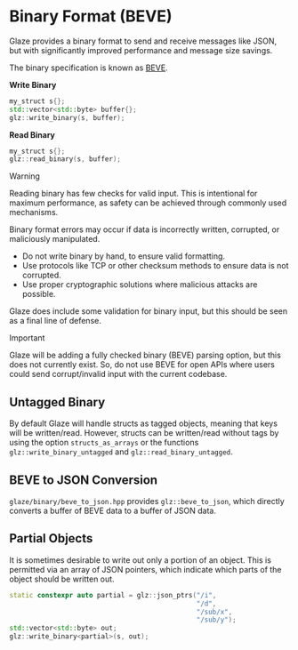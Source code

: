 # Binary Format (BEVE)

Glaze provides a binary format to send and receive messages like JSON, but with significantly improved performance and message size savings.

The binary specification is known as [BEVE](https://github.com/beve-org/beve).

**Write Binary**

```c++
my_struct s{};
std::vector<std::byte> buffer{};
glz::write_binary(s, buffer);
```

**Read Binary**

```c++
my_struct s{};
glz::read_binary(s, buffer);
```

> [!WARNING]
>
> Reading binary has few checks for valid input. This is intentional for maximum performance, as safety can be achieved through commonly used mechanisms.
>
>  Binary format errors may occur if data is incorrectly written, corrupted, or maliciously manipulated.
>
> - Do not write binary by hand, to ensure valid formatting.
> - Use protocols like TCP or other checksum methods to ensure data is not corrupted.
> - Use proper cryptographic solutions where malicious attacks are possible.
>
> Glaze does include some validation for binary input, but this should be seen as a final line of defense.

> [!IMPORTANT]
>
> Glaze will be adding a fully checked binary (BEVE) parsing option, but this does not currently exist. So, do not use BEVE for open APIs where users could send corrupt/invalid input with the current codebase.

## Untagged Binary

By default Glaze will handle structs as tagged objects, meaning that keys will be written/read. However, structs can be written/read without tags by using the option `structs_as_arrays` or the functions `glz::write_binary_untagged` and `glz::read_binary_untagged`.

## BEVE to JSON Conversion

`glaze/binary/beve_to_json.hpp` provides `glz::beve_to_json`, which directly converts a buffer of BEVE data to a buffer of JSON data.

## Partial Objects

It is sometimes desirable to write out only a portion of an object. This is permitted via an array of JSON pointers, which indicate which parts of the object should be written out.

```c++
static constexpr auto partial = glz::json_ptrs("/i",
                                               "/d",
                                               "/sub/x",
                                               "/sub/y");
std::vector<std::byte> out;
glz::write_binary<partial>(s, out);
```
